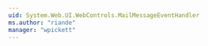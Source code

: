 ```yaml
---
uid: System.Web.UI.WebControls.MailMessageEventHandler
ms.author: "riande"
manager: "wpickett"
---
```

